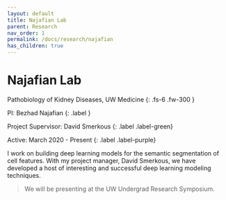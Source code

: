 ```yaml
---
layout: default
title: Najafian Lab
parent: Research
nav_order: 1
permalink: /docs/research/najafian
has_children: true
---
```


# Najafian Lab

Pathobiology of Kidney Diseases, UW Medicine
{: .fs-6 .fw-300 }

PI: Bezhad Najafian
{: .label }

Project Supervisor: David Smerkous
{: .label .label-green}

Active: March 2020 - Present
{: .label .label-purple}

I work on building deep learning models for the semantic segmentation of cell features. With my project manager, David Smerkous, we have developed a host of interesting and successful deep learning modeling techniques.

> We will be presenting at the UW Undergrad Research Symposium.
